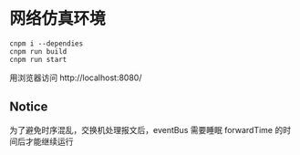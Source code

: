 # 网络仿真环境
```
cnpm i --dependies
cnpm run build
cnpm run start
```

用浏览器访问  http://localhost:8080/

## Notice
为了避免时序混乱，交换机处理报文后，eventBus 需要睡眠 forwardTime 的时间后才能继续运行

